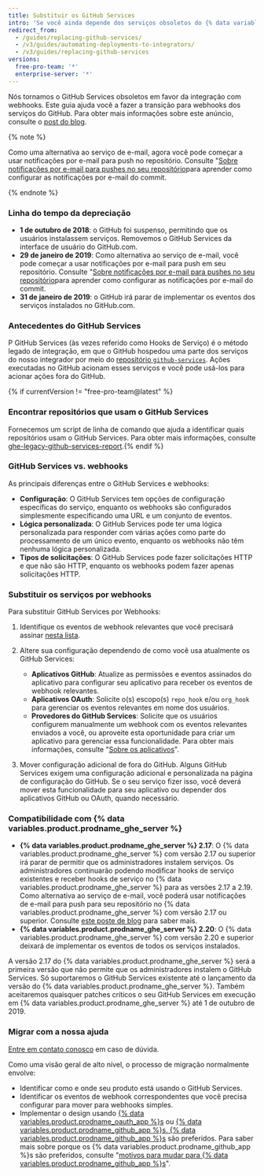 ```yaml
---
title: Substituir os GitHub Services
intro: 'Se você ainda depende dos serviços obsoletos do {% data variables.product.prodname_dotcom %}, aprenda como migrar seus hooks de serviço para webhooks.'
redirect_from:
  - /guides/replacing-github-services/
  - /v3/guides/automating-deployments-to-integrators/
  - /v3/guides/replacing-github-services
versions:
  free-pro-team: '*'
  enterprise-server: '*'
---
```



Nós tornamos o GitHub Services obsoletos em favor da integração com webhooks. Este guia ajuda você a fazer a transição para webhooks dos serviços do GitHub. Para obter mais informações sobre este anúncio, consulte o [post do blog](https://developer.github.com/changes/2018-10-01-denying-new-github-services).

{% note %}

Como uma alternativa ao serviço de e-mail, agora você pode começar a usar notificações por e-mail para push no repositório. Consulte "[Sobre notificações por e-mail para pushes no seu repositório](/github/receiving-notifications-about-activity-on-github/about-email-notifications-for-pushes-to-your-repository/)para aprender como configurar as notificações por e-mail do commit.

{% endnote %}


### Linha do tempo da depreciação

- **1 de outubro de 2018**: o GitHub foi suspenso, permitindo que os usuários instalassem serviços. Removemos o GitHub Services da interface de usuário do GitHub.com.
- **29 de janeiro de 2019**: Como alternativa ao serviço de e-mail, você pode começar a usar notificações por e-mail para push em seu repositório. Consulte "[Sobre notificações por e-mail para pushes no seu repositório](/github/receiving-notifications-about-activity-on-github/about-email-notifications-for-pushes-to-your-repository/)para aprender como configurar as notificações por e-mail do commit.
- **31 de janeiro de 2019**: o GitHub irá parar de implementar os eventos dos serviços instalados no GitHub.com.

### Antecedentes do GitHub Services

P GitHub Services (às vezes referido como Hooks de Serviço) é o método legado de integração, em que o GitHub hospedou uma parte dos serviços do nosso integrador por meio do [repositório `github-services`](https://github.com/github/github-services). Ações executadas no GitHub acionam esses serviços e você pode usá-los para acionar ações fora do GitHub.

{% if currentVersion != "free-pro-team@latest" %}
### Encontrar repositórios que usam o GitHub Services
Fornecemos um script de linha de comando que ajuda a identificar quais repositórios usam o GitHub Services. Para obter mais informações, consulte [ghe-legacy-github-services-report](/enterprise/{{currentVersion}}/admin/articles/command-line-utilities/#ghe-legacy-github-services-report).{% endif %}

### GitHub Services vs. webhooks

As principais diferenças entre o GitHub Services e webhooks:
- **Configuração**: O GitHub Services tem opções de configuração específicas do serviço, enquanto os webhooks são configurados simplesmente especificando uma URL e um conjunto de eventos.
- **Lógica personalizada**: O GitHub Services pode ter uma lógica personalizada para responder com várias ações como parte do processamento de um único evento, enquanto os webhooks não têm nenhuma lógica personalizada.
- **Tipos de solicitações**: O GitHub Services pode fazer solicitações HTTP e que não são HTTP, enquanto os webhooks podem fazer apenas solicitações HTTP.

### Substituir os serviços por webhooks

Para substituir GitHub Services por Webhooks:

1. Identifique os eventos de webhook relevantes que você precisará assinar [nesta lista](/webhooks/#events).

2. Altere sua configuração dependendo de como você usa atualmente os GitHub Services:

   - **Aplicativos GitHub**: Atualize as permissões e eventos assinados do aplicativo para configurar seu aplicativo para receber os eventos de webhook relevantes.
   - **Aplicativos OAuth**: Solicite o(s) escopo(s) `repo_hook` e/ou `org_hook` para gerenciar os eventos relevantes em nome dos usuários.
   - **Provedores do GitHub Services**: Solicite que os usuários configurem manualmente um webhook com os eventos relevantes enviados a você, ou aproveite esta oportunidade para criar um aplicativo para gerenciar essa funcionalidade. Para obter mais informações, consulte "[Sobre os aplicativos](/apps/about-apps/)".

3. Mover configuração adicional de fora do GitHub. Alguns GitHub Services exigem uma configuração adicional e personalizada na página de configuração do GitHub. Se o seu serviço fizer isso, você deverá mover esta funcionalidade para seu aplicativo ou depender dos aplicativos GitHub ou OAuth, quando necessário.

### Compatibilidade com {% data variables.product.prodname_ghe_server %}

- **{% data variables.product.prodname_ghe_server %} 2.17**: O {% data variables.product.prodname_ghe_server %} com versão 2.17 ou superior irá parar de permitir que os administradores instalem serviços. Os administradores continuarão podendo modificar hooks de serviço existentes e receber hooks de serviço no {% data variables.product.prodname_ghe_server %} para as versões 2.17 a 2.19. Como alternativa ao serviço de e-mail, você poderá usar notificações de e-mail para push para seu repositório no {% data variables.product.prodname_ghe_server %} com versão 2.17 ou superior. Consulte [este poste de blog](https://developer.github.com/changes/2019-01-29-life-after-github-services) para saber mais.
- **{% data variables.product.prodname_ghe_server %} 2.20**: O {% data variables.product.prodname_ghe_server %} com versão 2.20 e superior deixará de implementar os eventos de todos os serviços instalados.

A versão 2.17 do {% data variables.product.prodname_ghe_server %} será a primeira versão que não permite que os administradores instalem o GitHub Services. Só suportaremos o GitHub Services existente até o lançamento da versão do {% data variables.product.prodname_ghe_server %}. Também aceitaremos quaisquer patches críticos o seu GitHub Services em execução em {% data variables.product.prodname_ghe_server %} até 1 de outubro de 2019.

### Migrar com a nossa ajuda

[Entre em contato conosco](https://github.com/contact?form%5Bsubject%5D=GitHub+Services+Deprecation) em caso de dúvida.

Como uma visão geral de alto nível, o processo de migração normalmente envolve:
  - Identificar como e onde seu produto está usando o GitHub Services.
  - Identificar os eventos de webhook correspondentes que você precisa configurar para mover para webhooks simples.
  - Implementar o design usando [{% data variables.product.prodname_oauth_app %}s](/apps/building-oauth-apps/) ou [{% data variables.product.prodname_github_app %}s. {% data variables.product.prodname_github_app %}s](/apps/building-github-apps/) são preferidos. Para saber mais sobre porque os {% data variables.product.prodname_github_app %}s são preferidos, consulte "[motivos para mudar para {% data variables.product.prodname_github_app %}s](/apps/migrating-oauth-apps-to-github-apps/#reasons-for-switching-to-github-apps)".
